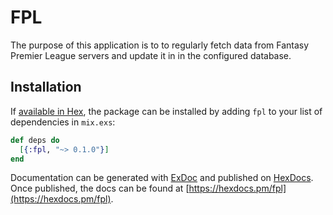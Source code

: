 # FPL

The purpose of this application is to to regularly fetch data from Fantasy Premier League servers and update it in in the configured database.

## Installation

If [available in Hex](https://hex.pm/docs/publish), the package can be installed
by adding `fpl` to your list of dependencies in `mix.exs`:

```elixir
def deps do
  [{:fpl, "~> 0.1.0"}]
end
```

Documentation can be generated with [ExDoc](https://github.com/elixir-lang/ex_doc)
and published on [HexDocs](https://hexdocs.pm). Once published, the docs can
be found at [https://hexdocs.pm/fpl](https://hexdocs.pm/fpl).

